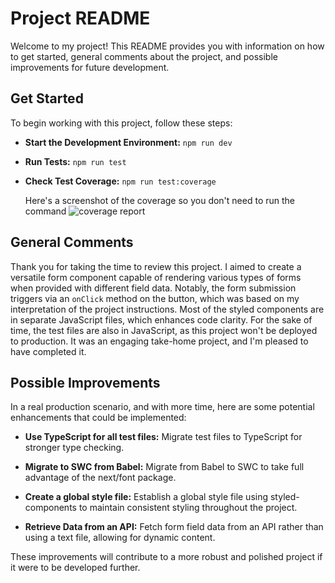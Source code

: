 # Project README

Welcome to my project! This README provides you with information on how to get started, general comments about the project, and possible improvements for future development.

## Get Started

To begin working with this project, follow these steps:

- **Start the Development Environment:**
  `npm run dev`

- **Run Tests:**
  `npm run test`

- **Check Test Coverage:**
  `npm run test:coverage`

  Here's a screenshot of the coverage so you don't need to run the command
  ![coverage report](/.coverage.png)

## General Comments

Thank you for taking the time to review this project. I aimed to create a versatile form component capable of rendering various types of forms when provided with different field data. Notably, the form submission triggers via an `onClick` method on the button, which was based on my interpretation of the project instructions. Most of the styled components are in separate JavaScript files, which enhances code clarity. For the sake of time, the test files are also in JavaScript, as this project won't be deployed to production. It was an engaging take-home project, and I'm pleased to have completed it.

## Possible Improvements

In a real production scenario, and with more time, here are some potential enhancements that could be implemented:

- **Use TypeScript for all test files:** Migrate test files to TypeScript for stronger type checking.

- **Migrate to SWC from Babel:** Migrate from Babel to SWC to take full advantage of the next/font package.

- **Create a global style file:** Establish a global style file using styled-components to maintain consistent styling throughout the project.

- **Retrieve Data from an API:** Fetch form field data from an API rather than using a text file, allowing for dynamic content.

These improvements will contribute to a more robust and polished project if it were to be developed further.
